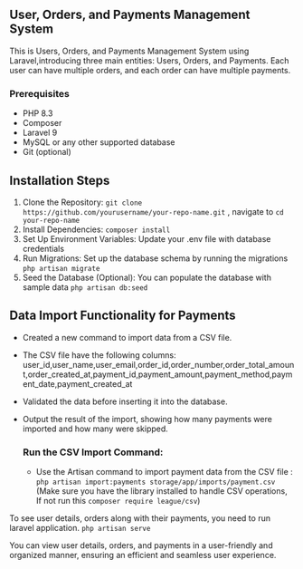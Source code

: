 ## User, Orders, and Payments Management System
This is Users, Orders, and Payments Management System using Laravel,introducing three main entities: Users, Orders, and Payments. Each user can have multiple orders, and
each order can have multiple payments.

### Prerequisites
- PHP 8.3
- Composer
- Laravel 9
- MySQL or any other supported database
- Git (optional)

## Installation Steps
1. Clone the Repository: `git clone https://github.com/yourusername/your-repo-name.git` , navigate to
`cd your-repo-name`
2. Install Dependencies: `composer install`
3. Set Up Environment Variables: Update your .env file with database credentials
5. Run Migrations: Set up the database schema by running the migrations
   `php artisan migrate`
6. Seed the Database (Optional): You can populate the database with sample data
   `php artisan db:seed`

## Data Import Functionality for Payments
- Created a new command to import data from a CSV file.
- The CSV file have the following columns:
user_id,user_name,user_email,order_id,order_number,order_total_amount,order_created_at,payment_id,payment_amount,payment_method,payment_date,payment_created_at

- Validated the data before inserting it into the database.
- Output the result of the import, showing how many payments were imported and how many were skipped.

  ### Run the CSV Import Command:
  - Use the Artisan command to import payment data from the CSV file : `php artisan import:payments storage/app/imports/payment.csv`
  (Make sure you have the library installed to handle CSV operations, If not run this `composer require league/csv`)


To see user details, orders along with their payments, you need to run laravel application.
`php artisan serve`

You can view user details, orders, and payments in a user-friendly and organized manner, ensuring an efficient and seamless user experience.


